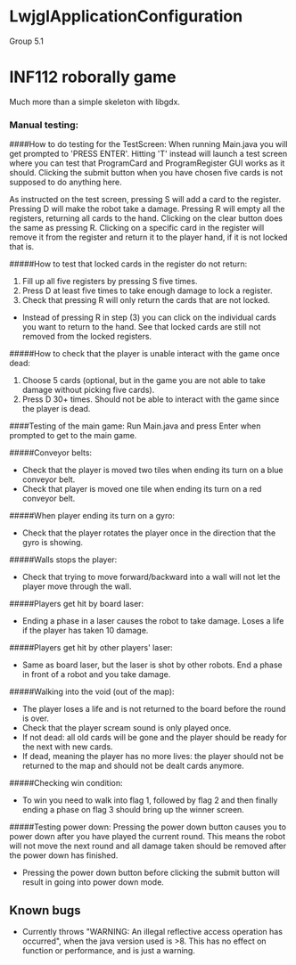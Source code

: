 # LwjglApplicationConfiguration
Group 5.1

# INF112 roborally game
Much more than a simple skeleton with libgdx. 
### Manual testing:
####How to do testing for the TestScreen:
When running Main.java you will get prompted to 'PRESS ENTER'. Hitting 'T' instead will launch a test
screen where you can test that ProgramCard and ProgramRegister GUI works as it should. Clicking the 
submit button when you have chosen five cards is not supposed to do anything here.

As instructed on the test screen, pressing S will add a card to the register. Pressing D will make
the robot take a damage. Pressing R will empty all the registers, returning all cards to the hand.
Clicking on the clear button does the same as pressing R. Clicking on a specific card in the register will 
remove it from the register and return it to the player hand, if it is not locked that is.

#####How to test that locked cards in the register do not return:
  1. Fill up all five registers by pressing S five times.
  2. Press D at least five times to take enough damage to lock a register.
  3. Check that pressing R will only return the cards that are not locked.
  * Instead of pressing R in step (3) you can click on the individual cards you want to return to the hand.
      See that locked cards are still not removed from the locked registers.
      
      
#####How to check that the player is unable interact with the game once dead:
  1. Choose 5 cards (optional, but in the game you are not able to take damage without picking five cards).
  2. Press D 30+ times. Should not be able to interact with the game since the player is dead.



####Testing of the main game:
Run Main.java and press Enter when prompted to get to the main game.

#####Conveyor belts:
 * Check that the player is moved two tiles when ending its turn on a blue conveyor belt.
 * Check that player is moved one tile when ending its turn on a red conveyor belt. 

#####When player ending its turn on a gyro:
 * Check that the player rotates the player once in the direction that the gyro is showing.
    
#####Walls stops the player:
 * Check that trying to move forward/backward into a wall will not let the player move through the wall.

#####Players get hit by board laser:
 * Ending a phase in a laser causes the robot to take damage. Loses a life if the player has taken 10 damage.
    
#####Players get hit by other players' laser:
 * Same as board laser, but the laser is shot by other robots. End a phase in front of a robot and you take damage. 
    
#####Walking into the void (out of the map):
 * The player loses a life and is not returned to the board before the round is over.
 * Check that the player scream sound is only played once.
 * If not dead: all old cards will be gone and the player should be ready for the next with new cards.
 * If dead, meaning the player has no more lives: the player should not be returned to the map and should 
   not be dealt cards anymore.
      
    
#####Checking win condition:
 * To win you need to walk into flag 1, followed by flag 2 and then finally ending a phase on flag 3 should 
   bring up the winner screen.
     
#####Testing power down:
   Pressing the power down button causes you to power down after you have played the current round. This means 
   the robot will not move the next round and all damage taken should be removed after the power down has finished.
 * Pressing the power down button before clicking the submit button will result in going into power down mode.
      
## Known bugs
- Currently throws "WARNING: An illegal reflective access operation has occurred", 
  when the java version used is >8. This has no effect on function or performance, and is just a warning.
